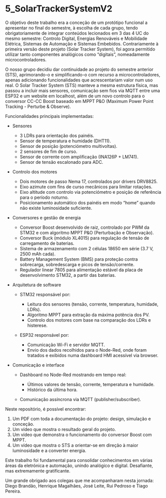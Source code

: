 # 5_SolarTrackerSystemV2

O objetivo deste trabalho era a conceção de um protótipo funcional a apresentar no final do semestre, à escolha de cada grupo, tendo obrigatoriamente de integrar conteúdos lecionados em 3 das 4 UC do mesmo semestre: Controlo Digital, Energias Renováveis e Mobilidade Elétrica, Sistemas de Automação e Sistemas Embebidos. Contrariamente à primeira versão deste projeto (Solar Tracker System), foi agora permitido utilizar tanto componentes analógicos como “digitais”, nomeadamente microcontroladores.

O nosso grupo decidiu dar continuidade ao projeto do semestre anterior (STS), aprimorando-o e simplificando-o com recurso a microcontroladores, apenas adicionando funcionalidades que acrescentariam valor num uso real. O Solar Tracker System (STS) manteve a mesma estrutura física, mas passou a incluir mais sensores, comunicação sem fios via MQTT entre uma ESP32 e um website em localhost, além de um novo controlo para o conversor CC-CC Boost baseado em MPPT P&O (Maximum Power Point Tracking - Perturbe & Observe).

Funcionalidades principais implementadas:

- Sensores

  - 3 LDRs para orientação dos painéis.
  - Sensor de temperatura e humidade (DHT11).
  - Sensor de posição (potenciómetro multivoltas).
  - 2 sensores de fim de curso.
  - Sensor de corrente com amplificação (INA126P + LM741).
  - Sensor de tensão escalonado para ADC.

- Controlo dos motores

  - Dois motores de passo Nema 17, controlados por drivers DRV8825.
  - Eixo azimute com fins de curso mecânicos para limitar rotações.
  - Eixo altitude com controlo via potenciómetro e posição de referência para o período noturno.
  - Posicionamento automático dos painéis em modo “home” quando não existe luminosidade suficiente.

- Conversores e gestão de energia

  - Conversor Boost desenvolvido de raiz, controlado por PWM da STM32 e com algoritmo MPPT P&O (Perturbação e Observação).
  - Conversor Buck (módulo XL4015) para regulação de tensão de carregamento de baterias.
  - Sistema de armazenamento com 2 células 18650 em série (3.7 V, 2500 mAh cada).
  - Battery Management System (BMS) para proteção contra sobrecarga, sobredescarga e picos de tensão/corrente.
  - Regulador linear 7805 para alimentação estável da placa de desenvolvimento STM32, a partir das baterias.

- Arquitetura de software

  - STM32 responsável por:

    - Leitura dos sensores (tensão, corrente, temperatura, humidade, LDRs).
    - Algoritmo MPPT para extração da máxima potência dos PV.
    - Controlo dos motores com base na comparação dos LDRs e histerese.

  - ESP32 responsável por:

    - Comunicação Wi-Fi e servidor MQTT.
    - Envio dos dados recolhidos para o Node-Red, onde foram tratados e exibidos numa dashboard HMI acessível via browser.

- Comunicação e interface

  - Dashboard no Node-Red mostrando em tempo real:
    
    - Últimos valores de tensão, corrente, temperatura e humidade.
    - Histórico da última hora.

  - Comunicação assíncrona via MQTT (publisher/subscriber).

Neste repositório, é possível encontrar:

1. Um PDF com toda a documentação do projeto: design, simulação e conceção.
2. Um vídeo que mostra o resultado geral do projeto.
3. Um vídeo que demonstra o funcionamento do conversor Boost com MPPT.
4. Um vídeo que mostra o STS a orientar-se em direção à maior luminosidade e a converter energia.

Este trabalho foi fundamental para consolidar conhecimentos em várias áreas da eletrónica e automação, unindo analógico e digital. Desafiante, mas extremamente gratificante.

Um grande obrigado aos colegas que me acompanharam nesta jornada: Diego Brandão, Henrique Magalhães, José Leite, Rui Pedroso e Tiago Pereira.
